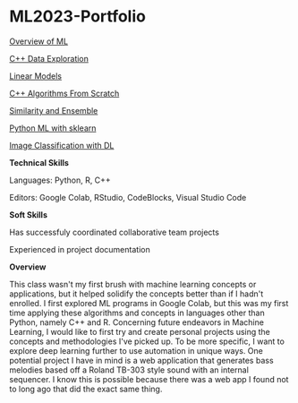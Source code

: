 # ML2023-Portfolio
<body>

<a href="https://github.com/rMelendez2112/ML2023-Portfolio/blob/dc4fd5085c2a2680d9a32772b5b0a186f0f13e29/Overview%20of%20ML.pdf">Overview of ML</a>

<a href="https://github.com/rMelendez2112/ML2023-Portfolio/blob/cc74b5604036f3012aff03119df11a1c7202c95c/C++%20Data%20Exploration.pdf">
C++ Data Exploration</a>

<a href="https://github.com/rMelendez2112/ML2023-Portfolio/blob/0c2e7b28d35011f0f04b585eb7ddf4d1ab80231c/Classification-Melendez.Rmd">Linear Models</a>

<a href="https://github.com/rMelendez2112/ML2023-Portfolio/blob/0c2e7b28d35011f0f04b585eb7ddf4d1ab80231c/dataexploration.cpp">C++ Algorithms From Scratch</a>

<a href="https://github.com/rMelendez2112/ML2023-Portfolio/blob/dc4fd5085c2a2680d9a32772b5b0a186f0f13e29/Part%202_%20Classification%20on%20Wine%20Review%20Data%20Set.pdf">Similarity and Ensemble</a>

<a href="https://github.com/rMelendez2112/ML2023-Portfolio/blob/dc4fd5085c2a2680d9a32772b5b0a186f0f13e29/ML%20with%20SKLearn.ipynb%20-%20Colaboratory.pdf">Python ML with sklearn</a>

<a href="https://github.com/rMelendez2112/ML2023-Portfolio/blob/0c2e7b28d35011f0f04b585eb7ddf4d1ab80231c/ImageClassificationWithDL.ipynb">Image Classification with DL</a>

<b>Technical Skills</b>
<p>Languages: Python, R, C++</p>
<p>Editors: Google Colab, RStudio, CodeBlocks, Visual Studio Code</p>

<b>Soft Skills</b>
<p>Has successfuly coordinated collaborative team projects</p>
<p>Experienced in project documentation</p>

 <b>Overview</b>
<p>This class wasn't my first brush with machine learning concepts or applications, but it helped solidify the concepts better than if I hadn't enrolled. I first explored ML programs in Google Colab, but this was my first time applying these algorithms and concepts in languages other than Python, namely C++ and R. Concerning future endeavors in Machine Learning, I would like to first try and create personal projects using the concepts and methodologies I've picked up. To be more specific, I want to explore deep learning further to use automation in unique ways. One potential project I have in mind is a web application that generates bass melodies based off a Roland TB-303 style sound with an internal sequencer. I know this is possible because there was a web app I found not to long ago that did the exact same thing.</p>

</body>

